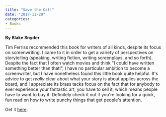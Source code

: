 ```yaml
---
title: "Save the Cat!"
date: "2017-11-20"
categories:
- Books
---
```


**By Blake Snyder**

Tim Ferriss recommended this book for writers of all kinds, despite its focus on screenwriting. I came to it in order to get a variety of perspectives on storytelling (speaking, writing fiction, writing screenplays, and so forth). Despite the fact that I often watch movies and think "I could have written something better than that!", I have no particular ambition to become a screenwriter, but I have nonetheless found this little book quite helpful. It's advice to get _really_ clear about what your story is about applies across the board, and I appreciate its brass tacks focus on the fact that for anybody to ever experience your fantastic art, you have to sell it, which means people have to want to buy it. Definitely check it out if you're looking for a quick, fun read on how to write punchy things that get people's attention.

Get it [here](https://smile.amazon.com/Save-Cat-Blake-Snyder-ebook/dp/B00340ESIS/ref=sr_1_1?ie=UTF8&qid=1511023642&sr=8-1&keywords=save+the+cat).
